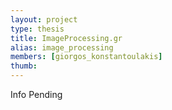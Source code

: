 ```yaml
---
layout: project
type: thesis
title: ImageProcessing.gr
alias: image_processing
members: [giorgos_konstantoulakis]
thumb:
---
```

Info Pending
